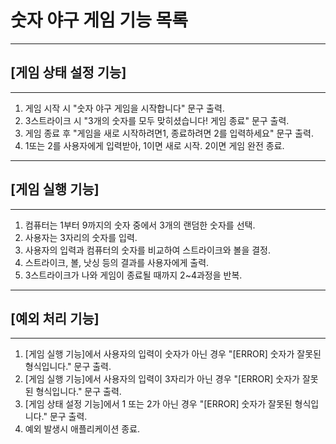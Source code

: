 # 숫자 야구 게임 기능 목록
---------------------------------------
## [게임 상태 설정 기능]
---------------------------------------
1. 게임 시작 시 "숫자 야구 게임을 시작합니다" 문구 출력.
2. 3스트라이크 시 "3개의 숫자를 모두 맞히셨습니다! 게임 종료" 문구 출력.
3. 게임 종료 후 "게임을 새로 시작하려면1, 종료하려면 2를 입력하세요" 문구 출력.
4. 1또는 2를 사용자에게 입력받아, 1이면 새로 시작. 2이면 게임 완전 종료.
---------------------------------------
## [게임 실행 기능]
---------------------------------------
1. 컴퓨터는 1부터 9까지의 숫자 중에서 3개의 랜덤한 숫자를 선택.
2. 사용자는 3자리의 숫자를 입력.
3. 사용자의 입력과 컴퓨터의 숫자를 비교하여 스트라이크와 볼을 결정.
4. 스트라이크, 볼, 낫싱 등의 결과를 사용자에게 출력.
5. 3스트라이크가 나와 게임이 종료될 때까지 2~4과정을 반복.
---------------------------------------
## [예외 처리 기능] 
---------------------------------------
1. [게임 실행 기능]에서 사용자의 입력이 숫자가 아닌 경우 "[ERROR] 숫자가 잘못된 형식입니다." 문구 출력.
2. [게임 실행 기능]에서 사용자의 입력이 3자리가 아닌 경우 "[ERROR] 숫자가 잘못된 형식입니다." 문구 출력.
3. [게임 상태 설정 기능]에서 1 또는 2가 아닌 경우 "[ERROR] 숫자가 잘못된 형식입니다." 문구 출력.
4. 예외 발생시 애플리케이션 종료.